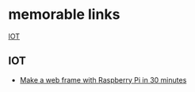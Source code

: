 # memorable links
[IOT](#IOT)
## IOT
- [Make a web frame with Raspberry Pi in 30 minutes](https://www.balena.io/blog/make-a-web-frame-with-raspberry-pi-in-30-minutes/)
